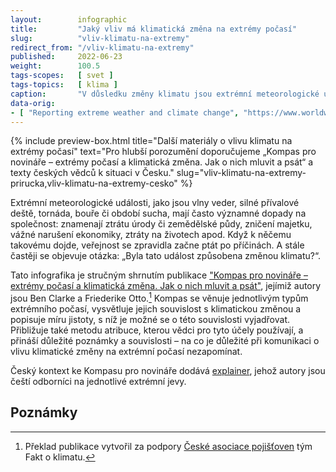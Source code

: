 ```yaml
---
layout:        infographic
title:         "Jaký vliv má klimatická změna na extrémy počasí"
slug:          "vliv-klimatu-na-extremy"
redirect_from: "/vliv-klimatu-na-extremy"
published:     2022-06-23
weight:        100.5
tags-scopes:   [ svet ]
tags-topics:   [ klima ]
caption:       "V důsledku změny klimatu jsou extrémní meteorologické události v mnoha oblastech světa stále častější a intenzivnější. Pravděpodobnost výskytu však nestoupá u všech extrémů stejně a navíc se v některých částech světa změny projevují více než jinde."
data-orig:
- [ "Reporting extreme weather and climate change", "https://www.worldweatherattribution.org/wp-content/uploads/ENG_WWA-Reporting-extreme-weather-and-climate-change.pdf" ]
---
```


{% include preview-box.html
    title="Další materiály o vlivu klimatu na extrémy počasí"
    text="Pro hlubší porozumění doporučujeme „Kompas pro novináře – extrémy počasí a klimatická změna. Jak o nich mluvit a psát“ a texty českých vědců k situaci v Česku."
    slug="vliv-klimatu-na-extremy-prirucka,vliv-klimatu-na-extremy-cesko"
%}

Extrémní meteorologické události, jako jsou vlny veder, silné přívalové deště, tornáda, bouře či období sucha, mají často významné dopady na společnost: znamenají ztrátu úrody či zemědělské půdy, zničení majetku, vážné narušení ekonomiky, ztráty na životech apod. Když k něčemu takovému dojde, veřejnost se zpravidla začne ptát po příčinách. A stále častěji se objevuje otázka: „Byla tato událost způsobena změnou klimatu?“.

Tato infografika je stručným shrnutím publikace ["Kompas pro novináře – extrémy počasí a klimatická změna. Jak o nich mluvit a psát"](/explainery/vliv-klimatu-na-extremy-prirucka), jejímiž autory jsou Ben Clarke a Friederike Otto.[^zdroj] Kompas se věnuje jednotlivým typům extrémního počasí, vysvětluje jejich souvislost s klimatickou změnou a popisuje míru jistoty, s níž je možné se o této souvislosti vyjadřovat. Přibližuje také metodu atribuce, kterou vědci pro tyto účely používají, a přináší důležité poznámky a souvislosti – na co je důležité při komunikaci o vlivu klimatické změny na extrémní počasí nezapomínat.

Český kontext ke Kompasu pro novináře dodává [explainer](/explainery/vliv-klimatu-na-extremy-cesko), jehož autory jsou čeští odborníci na jednotlivé extrémní jevy.

## Poznámky

[^zdroj]: Překlad publikace vytvořil za podpory [České asociace pojišťoven](https://www.cap.cz/) tým Fakt o klimatu.
